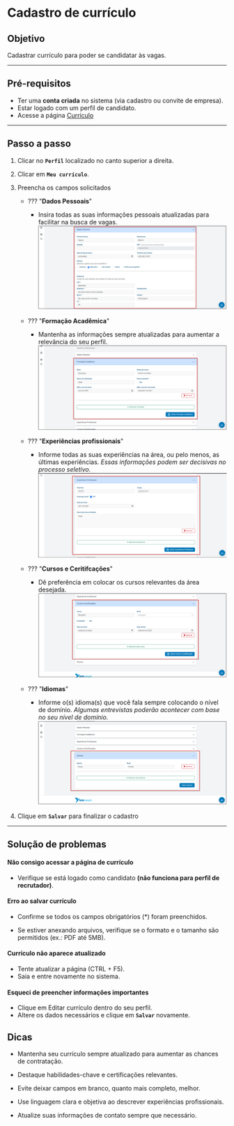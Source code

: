 # <i data-lucide="check" class="icon-lg"></i> Cadastro de currículo

## <i data-lucide="target" class="icon-lg"></i> Objetivo

Cadastrar currículo para poder se candidatar às vagas.

---

## <i data-lucide="square-check" class="icon-lg"></i> Pré-requisitos

- Ter uma **conta criada** no sistema (via cadastro ou convite de empresa).
- Estar logado com um perfil de candidato.
- Acesse a página [Currículo](https://redeaviacao.com.br/dashboard/curr%C3%ADculo)

---

## <i data-lucide="notebook-pen" class="icon-lg"></i> Passo a passo

1. Clicar no **``Perfil``** localizado no canto superior a direita.

2. Clicar em **``Meu currículo``**.

3. Preencha os campos solicitados 

    - ??? "**Dados Pessoais**" 
        - Insira todas as suas informações pessoais atualizadas para facilitar na busca de vagas.
        ![Tela de curriculo](../imagens/Cadastro-curriculo/dados-pessoais.png)
    
    - ??? "**Formação Acadêmica**"
        - Mantenha as informações sempre atualizadas para aumentar a relevância do seu perfil.
        ![Tela de curriculo](../imagens/Cadastro-curriculo/formacao-academica.png)
    
    - ??? "**Experiências profissionais**"
        - Informe todas as suas experiências na área, ou pelo menos, as últimas experiências. _Essas informações podem ser decisivas no processo seletivo._
        ![Tela de curriculo](../imagens/Cadastro-curriculo/experiencia-profissional.png)

    - ??? "**Cursos e Ceritifcações**"
        - Dê preferência em colocar os cursos relevantes da área desejada.
        ![Tela de curriculo](../imagens/Cadastro-curriculo/cursos-certificacoes.png)

    - ??? "**Idiomas**"
        - Informe o(s) idioma(s) que você fala sempre colocando o nível de domínio. _Algumas entrevistas poderão acontecer com base no seu nível de domínio._
        ![Tela de curriculo](../imagens/Cadastro-curriculo/Idiomas.png)     

4. Clique em **``Salvar``** para finalizar o cadastro

---

## <i data-lucide="wrench" class="icon-lg"></i> Solução de problemas

#### Não consigo acessar a página de currículo

- Verifique se está logado como candidato **(não funciona para perfil de recrutador)**.

#### Erro ao salvar currículo

- Confirme se todos os campos obrigatórios (*) foram preenchidos.

- Se estiver anexando arquivos, verifique se o formato e o tamanho são permitidos (ex.: PDF até 5MB).

#### Currículo não aparece atualizado

- Tente atualizar a página (CTRL + F5).
- Saia e entre novamente no sistema.

#### Esqueci de preencher informações importantes

- Clique em Editar currículo dentro do seu perfil.
- Altere os dados necessários e clique em **``Salvar``** novamente.

## <i data-lucide="lightbulb" class="icon-dica"></i> Dicas

- Mantenha seu currículo sempre atualizado para aumentar as chances de contratação.

- Destaque habilidades-chave e certificações relevantes.

- Evite deixar campos em branco, quanto mais completo, melhor.

- Use linguagem clara e objetiva ao descrever experiências profissionais.

- Atualize suas informações de contato sempre que necessário.

